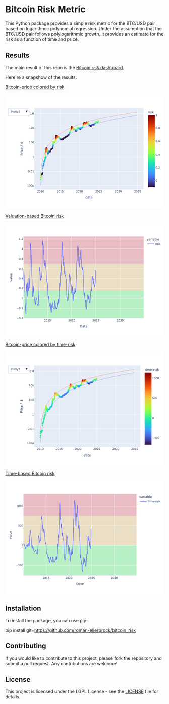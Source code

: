 # Bitcoin Risk Metric

This Python package provides a simple risk metric for the BTC/USD pair based on logarithmic polynomial regression. Under the assumption that the BTC/USD pair follows polylogarithmic growth, it provides an estimate for the risk as a function of time and price.

## Results

The main result of this repo is the [Bitcoin risk dashboard](https://roman-ellerbrock.github.io/bitcoin_risk/index.html).

Here're a snapshow of the results:

[Bitcoin-price colored by risk](https://roman-ellerbrock.github.io/bitcoin_risk/btc.html)

![Bitcoin Risk Chart](docs/btc.png)

[Valuation-based Bitcoin risk](https://roman-ellerbrock.github.io/bitcoin_risk/risk.html)

![Bitcoin Risk Chart](docs/risk.png)

[Bitcoin-price colored by time-risk](https://roman-ellerbrock.github.io/bitcoin_risk/btc_time.html)

![Bitcoin-price colored time-risk Chart](docs/btc_time.png)

[Time-based Bitcoin risk](https://roman-ellerbrock.github.io/bitcoin_risk/timerisk.html)

![Time-based Bitcoin risk Chart](docs/time_risk.png)

## Installation

To install the package, you can use pip:

pip install git+https://github.com/roman-ellerbrock/bitcoin_risk

## Contributing

If you would like to contribute to this project, please fork the repository and submit a pull request. Any contributions are welcome!

## License

This project is licensed under the LGPL License - see the [LICENSE](LICENSE) file for details.